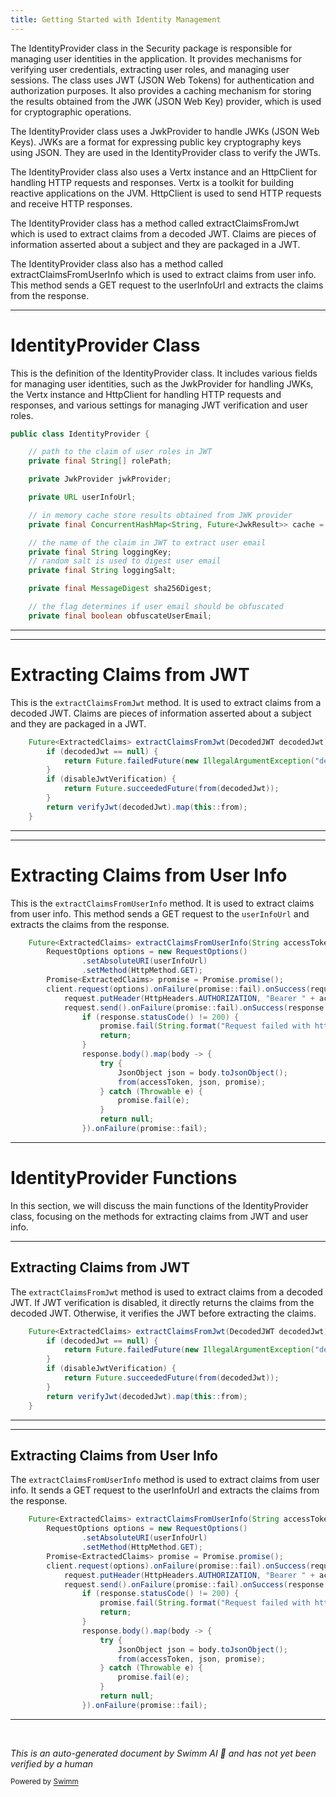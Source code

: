 ```yaml
---
title: Getting Started with Identity Management
---
```

The IdentityProvider class in the Security package is responsible for managing user identities in the application. It provides mechanisms for verifying user credentials, extracting user roles, and managing user sessions. The class uses JWT (JSON Web Tokens) for authentication and authorization purposes. It also provides a caching mechanism for storing the results obtained from the JWK (JSON Web Key) provider, which is used for cryptographic operations.

The IdentityProvider class uses a JwkProvider to handle JWKs (JSON Web Keys). JWKs are a format for expressing public key cryptography keys using JSON. They are used in the IdentityProvider class to verify the JWTs.

The IdentityProvider class also uses a Vertx instance and an HttpClient for handling HTTP requests and responses. Vertx is a toolkit for building reactive applications on the JVM. HttpClient is used to send HTTP requests and receive HTTP responses.

The IdentityProvider class has a method called extractClaimsFromJwt which is used to extract claims from a decoded JWT. Claims are pieces of information asserted about a subject and they are packaged in a JWT.

The IdentityProvider class also has a method called extractClaimsFromUserInfo which is used to extract claims from user info. This method sends a GET request to the userInfoUrl and extracts the claims from the response.

<SwmSnippet path="/src/main/java/com/epam/aidial/core/security/IdentityProvider.java" line="38">

---

# IdentityProvider Class

This is the definition of the IdentityProvider class. It includes various fields for managing user identities, such as the JwkProvider for handling JWKs, the Vertx instance and HttpClient for handling HTTP requests and responses, and various settings for managing JWT verification and user roles.

```java
public class IdentityProvider {

    // path to the claim of user roles in JWT
    private final String[] rolePath;

    private JwkProvider jwkProvider;

    private URL userInfoUrl;

    // in memory cache store results obtained from JWK provider
    private final ConcurrentHashMap<String, Future<JwkResult>> cache = new ConcurrentHashMap<>();

    // the name of the claim in JWT to extract user email
    private final String loggingKey;
    // random salt is used to digest user email
    private final String loggingSalt;

    private final MessageDigest sha256Digest;

    // the flag determines if user email should be obfuscated
    private final boolean obfuscateUserEmail;
```

---

</SwmSnippet>

<SwmSnippet path="/src/main/java/com/epam/aidial/core/security/IdentityProvider.java" line="250">

---

# Extracting Claims from JWT

This is the `extractClaimsFromJwt` method. It is used to extract claims from a decoded JWT. Claims are pieces of information asserted about a subject and they are packaged in a JWT.

```java
    Future<ExtractedClaims> extractClaimsFromJwt(DecodedJWT decodedJwt) {
        if (decodedJwt == null) {
            return Future.failedFuture(new IllegalArgumentException("decoded JWT must not be null"));
        }
        if (disableJwtVerification) {
            return Future.succeededFuture(from(decodedJwt));
        }
        return verifyJwt(decodedJwt).map(this::from);
    }
```

---

</SwmSnippet>

<SwmSnippet path="/src/main/java/com/epam/aidial/core/security/IdentityProvider.java" line="260">

---

# Extracting Claims from User Info

This is the `extractClaimsFromUserInfo` method. It is used to extract claims from user info. This method sends a GET request to the `userInfoUrl` and extracts the claims from the response.

```java
    Future<ExtractedClaims> extractClaimsFromUserInfo(String accessToken) {
        RequestOptions options = new RequestOptions()
                .setAbsoluteURI(userInfoUrl)
                .setMethod(HttpMethod.GET);
        Promise<ExtractedClaims> promise = Promise.promise();
        client.request(options).onFailure(promise::fail).onSuccess(request -> {
            request.putHeader(HttpHeaders.AUTHORIZATION, "Bearer " + accessToken);
            request.send().onFailure(promise::fail).onSuccess(response -> {
                if (response.statusCode() != 200) {
                    promise.fail(String.format("Request failed with http code %d", response.statusCode()));
                    return;
                }
                response.body().map(body -> {
                    try {
                        JsonObject json = body.toJsonObject();
                        from(accessToken, json, promise);
                    } catch (Throwable e) {
                        promise.fail(e);
                    }
                    return null;
                }).onFailure(promise::fail);
```

---

</SwmSnippet>

# IdentityProvider Functions

In this section, we will discuss the main functions of the IdentityProvider class, focusing on the methods for extracting claims from JWT and user info.

<SwmSnippet path="/src/main/java/com/epam/aidial/core/security/IdentityProvider.java" line="250">

---

## Extracting Claims from JWT

The `extractClaimsFromJwt` method is used to extract claims from a decoded JWT. If JWT verification is disabled, it directly returns the claims from the decoded JWT. Otherwise, it verifies the JWT before extracting the claims.

```java
    Future<ExtractedClaims> extractClaimsFromJwt(DecodedJWT decodedJwt) {
        if (decodedJwt == null) {
            return Future.failedFuture(new IllegalArgumentException("decoded JWT must not be null"));
        }
        if (disableJwtVerification) {
            return Future.succeededFuture(from(decodedJwt));
        }
        return verifyJwt(decodedJwt).map(this::from);
    }
```

---

</SwmSnippet>

<SwmSnippet path="/src/main/java/com/epam/aidial/core/security/IdentityProvider.java" line="260">

---

## Extracting Claims from User Info

The `extractClaimsFromUserInfo` method is used to extract claims from user info. It sends a GET request to the userInfoUrl and extracts the claims from the response.

```java
    Future<ExtractedClaims> extractClaimsFromUserInfo(String accessToken) {
        RequestOptions options = new RequestOptions()
                .setAbsoluteURI(userInfoUrl)
                .setMethod(HttpMethod.GET);
        Promise<ExtractedClaims> promise = Promise.promise();
        client.request(options).onFailure(promise::fail).onSuccess(request -> {
            request.putHeader(HttpHeaders.AUTHORIZATION, "Bearer " + accessToken);
            request.send().onFailure(promise::fail).onSuccess(response -> {
                if (response.statusCode() != 200) {
                    promise.fail(String.format("Request failed with http code %d", response.statusCode()));
                    return;
                }
                response.body().map(body -> {
                    try {
                        JsonObject json = body.toJsonObject();
                        from(accessToken, json, promise);
                    } catch (Throwable e) {
                        promise.fail(e);
                    }
                    return null;
                }).onFailure(promise::fail);
```

---

</SwmSnippet>

&nbsp;

*This is an auto-generated document by Swimm AI 🌊 and has not yet been verified by a human*

<SwmMeta version="3.0.0" repo-id="Z2l0aHViJTNBJTNBYWktZGlhbC1jb3JlLWRlbW8lM0ElM0FTd2ltbS1EZW1v" repo-name="ai-dial-core-demo" doc-type="overview"><sup>Powered by [Swimm](/)</sup></SwmMeta>
